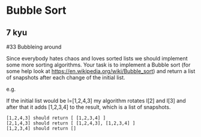 # Bubble Sort
## 7 kyu

#33 Bubbleing around

Since everybody hates chaos and loves sorted lists we should implement some more sorting algorithms. Your task is to implement a Bubble sort (for some help look at https://en.wikipedia.org/wiki/Bubble_sort) and return a list of snapshots after each change of the initial list.

e.g.

If the initial list would be l=[1,2,4,3] my algorithm rotates l[2] and l[3] and after that it adds [1,2,3,4] to the result, which is a list of snapshots.
```
[1,2,4,3] should return [ [1,2,3,4] ]
[2,1,4,3] should return [ [1,2,4,3], [1,2,3,4] ]
[1,2,3,4] should return []
```

